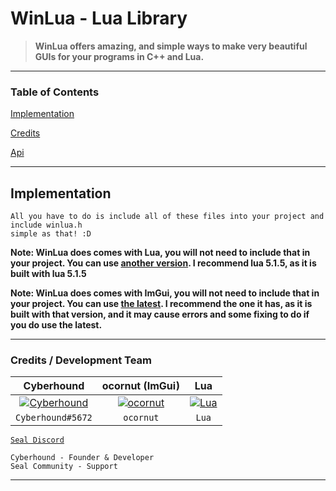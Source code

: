 # WinLua - Lua Library

> **WinLua offers amazing, and simple ways to make
> very beautiful GUIs for your programs in C++ and Lua.**

---

### Table of Contents
[Implementation](#implementation)

[Credits](#credits)

[Api](https://github.com/Cyberhound/WinLua-Rewrite/blob/master/doc/api.txt)

---

<a name="implementation"></a>
## Implementation

```
All you have to do is include all of these files into your project and include winlua.h
simple as that! :D
```
**Note: WinLua does comes with Lua, you will not need to include that
in your project. You can use <a href="https://www.lua.org/versions.html">another version</a>. I recommend lua 5.1.5, as it is built with lua 5.1.5**

**Note: WinLua does comes with ImGui, you will not need to include that
in your project. You can use <a href="https://https://github.com/ocornut/imgui/">the latest</a>. I recommend the one it has, as it is built with that version, and it may cause errors and some fixing to do if you do use the latest.**

---

<a name="credits"></a>
### Credits / Development Team

| <a>**Cyberhound**</a> | <a>**ocornut (ImGui)**</a> | <a>**Lua**</a> |
| :---: | :---: | :---: |
| [![Cyberhound](https://avatars0.githubusercontent.com/u/28367274?v=4&s=150)](https://github.com/Cyberhound)    | [![ocornut](https://avatars3.githubusercontent.com/u/8225057?v=4&s=150)](https://github.com/ocornut/imgui/)     | [![Lua](https://www.lua.org/images/lua-logo.gif)](http://www.lua.org/)     |
| <a>`Cyberhound#5672`</a> | <a>`ocornut`</a> | <a>`Lua`</a> |

<a href="https://discord.gg/rapUxNa" target="_blank">`Seal Discord`</a>

```
Cyberhound - Founder & Developer
Seal Community - Support
```

---
